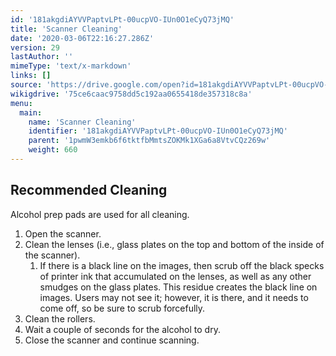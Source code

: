 ```yaml
---
id: '181akgdiAYVVPaptvLPt-00ucpVO-IUn0O1eCyQ73jMQ'
title: 'Scanner Cleaning'
date: '2020-03-06T22:16:27.286Z'
version: 29
lastAuthor: ''
mimeType: 'text/x-markdown'
links: []
source: 'https://drive.google.com/open?id=181akgdiAYVVPaptvLPt-00ucpVO-IUn0O1eCyQ73jMQ'
wikigdrive: '75ce6caac9758dd5c192aa0655418de357318c8a'
menu:
  main:
    name: 'Scanner Cleaning'
    identifier: '181akgdiAYVVPaptvLPt-00ucpVO-IUn0O1eCyQ73jMQ'
    parent: '1pwmW3emkb6f6tktfbMmtsZOKMk1XGa6a8VtvCQz269w'
    weight: 660
---
```

## Recommended Cleaning  
  
Alcohol prep pads are used for all cleaning.
1. Open the scanner.
2. Clean the lenses (i.e., glass plates on the top and bottom of the inside of the scanner).
   1. If there is a black line on the images, then scrub off the black specks of printer ink that accumulated on the lenses, as well as any other smudges on the glass plates. This residue creates the black line on images. Users may not see it; however, it is there, and it needs to come off, so be sure to scrub forcefully.
3. Clean the rollers.
4. Wait a couple of seconds for the alcohol to dry.
5. Close the scanner and continue scanning.
